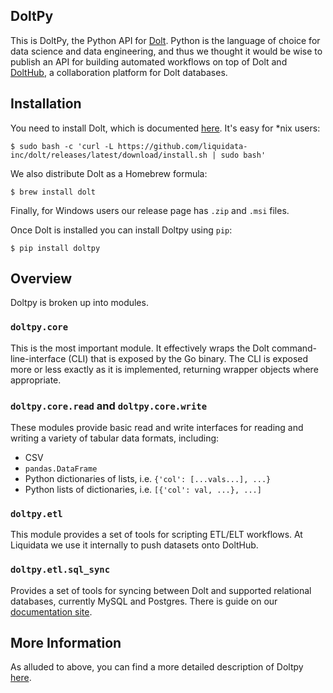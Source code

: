 ## DoltPy
This is DoltPy, the Python API for [Dolt](https://github.com/liquidata-inc/dolt). Python is the language of choice for data science and data engineering, and thus we thought it would be wise to publish an API for building automated workflows on top of Dolt and [DoltHub](https://www.dolthub.com/), a collaboration platform for Dolt databases.

## Installation
You need to install Dolt, which is documented [here](https://www.dolthub.com/docs/tutorials/installation/). It's easy for *nix users:
```
$ sudo bash -c 'curl -L https://github.com/liquidata-inc/dolt/releases/latest/download/install.sh | sudo bash'
```
We also distribute Dolt as a Homebrew formula:
```
$ brew install dolt
```
Finally, for Windows users our release page has `.zip` and `.msi` files.

Once Dolt is installed you can install Doltpy using `pip`:
```
$ pip install doltpy
```

## Overview
Doltpy is broken up into modules. 

### `doltpy.core`
This is the most important module. It effectively wraps the Dolt command-line-interface (CLI) that is exposed by the Go binary. The CLI is exposed more or less exactly as it is implemented, returning wrapper objects where appropriate.

### `doltpy.core.read` and `doltpy.core.write`
These modules provide basic read and write interfaces for reading and writing a variety of tabular data formats, including:
- CSV
- `pandas.DataFrame`
- Python dictionaries of lists, i.e. `{'col': [...vals...], ...}`
- Python lists of dictionaries, i.e. `[{'col': val, ...}, ...]`

### `doltpy.etl`
This module provides a set of tools for scripting ETL/ELT workflows. At Liquidata we use it internally to push datasets onto DoltHub.

### `doltpy.etl.sql_sync`
Provides a set of tools for syncing between Dolt and supported relational databases, currently MySQL and Postgres. There is guide on our [documentation site](https://www.dolthub.com/docs/guides/sql-sync/).


## More Information
As alluded to above, you can find a more detailed description of Doltpy [here](https://www.dolthub.com/docs/reference/python/).
